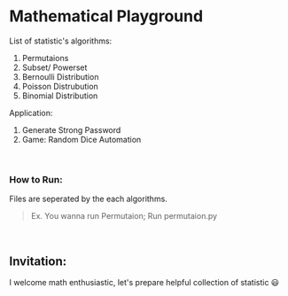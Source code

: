 # Mathematical Playground
List of statistic's algorithms:
1. Permutaions 
2. Subset/ Powerset
3. Bernoulli Distribution
4. Poisson Distrubution
5. Binomial Distribution

Application: 
1. Generate Strong Password
2. Game: Random Dice Automation
<br>

### How to Run:
Files are seperated by the each algorithms.
> Ex. You wanna run Permutaion; Run permutaion.py
<br>

## Invitation: 
I welcome math enthusiastic, let's prepare helpful collection of statistic 😃 
